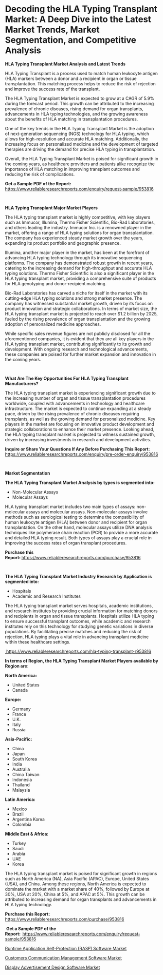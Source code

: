 <p><h1>Decoding the HLA Typing Transplant Market: A Deep Dive into the Latest Market Trends, Market Segmentation, and Competitive Analysis</h1></p><p><strong>HLA Typing Transplant Market Analysis and Latest Trends</strong></p>
<p><p>HLA Typing Transplant is a process used to match human leukocyte antigen (HLA) markers between a donor and a recipient in organ or tissue transplantation. This matching process helps to reduce the risk of rejection and improve the success rate of the transplant.</p><p>The HLA Typing Transplant Market is expected to grow at a CAGR of 5.9% during the forecast period. This growth can be attributed to the increasing prevalence of chronic diseases, rising demand for organ transplants, advancements in HLA typing technologies, and the growing awareness about the benefits of HLA matching in transplantation procedures.</p><p>One of the key trends in the HLA Typing Transplant Market is the adoption of next-generation sequencing (NGS) technology for HLA typing, which allows for high-resolution and accurate HLA matching. Additionally, the increasing focus on personalized medicine and the development of targeted therapies are driving the demand for precise HLA typing in transplantation.</p><p>Overall, the HLA Typing Transplant Market is poised for significant growth in the coming years, as healthcare providers and patients alike recognize the importance of HLA matching in improving transplant outcomes and reducing the risk of complications.</p></p>
<p><strong>Get a Sample PDF of the Report:&nbsp;</strong> <a href="https://www.reliableresearchreports.com/enquiry/request-sample/953816">https://www.reliableresearchreports.com/enquiry/request-sample/953816</a></p>
<p>&nbsp;</p>
<p><strong>HLA Typing Transplant Major Market Players</strong></p>
<p><p>The HLA typing transplant market is highly competitive, with key players such as Immucor, Illumina, Thermo Fisher Scientific, Bio-Rad Laboratories, and others leading the industry. Immucor Inc. is a renowned player in the market, offering a range of HLA typing solutions for organ transplantation. The company has experienced steady market growth over the years, expanding its product portfolio and geographic presence.</p><p>Illumina, another major player in the market, has been at the forefront of advancing HLA typing technology through its innovative sequencing platforms. The company has demonstrated robust growth in recent years, catering to the increasing demand for high-throughput and accurate HLA typing solutions. Thermo Fisher Scientific is also a significant player in the HLA typing transplant market, providing a comprehensive suite of products for HLA genotyping and donor-recipient matching.</p><p>Bio-Rad Laboratories has carved a niche for itself in the market with its cutting-edge HLA typing solutions and strong market presence. The company has witnessed substantial market growth, driven by its focus on product innovation and strategic collaborations. In terms of market size, the HLA typing transplant market is projected to reach over $1.2 billion by 2025, fueled by the rising prevalence of organ transplantation and the growing adoption of personalized medicine approaches.</p><p>While specific sales revenue figures are not publicly disclosed for all the aforementioned companies, it is evident that they are all key players in the HLA typing transplant market, contributing significantly to its growth and development. With ongoing research and technological advancements, these companies are poised for further market expansion and innovation in the coming years.</p></p>
<p>&nbsp;</p>
<p><strong>What Are The Key Opportunities For HLA Typing Transplant Manufacturers?</strong></p>
<p><p>The HLA typing transplant market is experiencing significant growth due to the increasing number of organ and tissue transplantation procedures worldwide, coupled with advancements in technology and healthcare infrastructure. The market is expected to continue expanding at a steady pace, driven by the rising prevalence of chronic diseases requiring transplants, as well as the growing demand for personalized medicine. Key players in the market are focusing on innovative product development and strategic collaborations to enhance their market presence. Looking ahead, the HLA typing transplant market is projected to witness sustained growth, driven by increasing investments in research and development activities.</p></p>
<p><strong>Inquire or Share Your Questions If Any Before Purchasing This Report:</strong> <a href="https://www.reliableresearchreports.com/enquiry/pre-order-enquiry/953816">https://www.reliableresearchreports.com/enquiry/pre-order-enquiry/953816</a></p>
<p>&nbsp;</p>
<p><strong>Market Segmentation</strong></p>
<p><strong>The HLA Typing Transplant Market Analysis by types is segmented into:</strong></p>
<p><ul><li>Non-Molecular Assays</li><li>Molecular Assays</li></ul></p>
<p><p>HLA typing transplant market includes two main types of assays: non-molecular assays and molecular assays. Non-molecular assays involve methods such as serological testing to determine the compatibility of human leukocyte antigen (HLA) between donor and recipient for organ transplantation. On the other hand, molecular assays utilize DNA analysis techniques like polymerase chain reaction (PCR) to provide a more accurate and detailed HLA typing result. Both types of assays play a crucial role in improving the success rates of organ transplant procedures.</p></p>
<p><strong>Purchase this Report:&nbsp;</strong><a href="https://www.reliableresearchreports.com/purchase/953816">https://www.reliableresearchreports.com/purchase/953816</a></p>
<p>&nbsp;</p>
<p><strong>The HLA Typing Transplant Market Industry Research by Application is segmented into:</strong></p>
<p><ul><li>Hospitals</li><li>Academic and Research Institutes</li></ul></p>
<p><p>The HLA typing transplant market serves hospitals, academic institutions, and research institutes by providing crucial information for matching donors and recipients in organ and tissue transplants. Hospitals utilize HLA typing to ensure successful transplant outcomes, while academic and research institutes rely on this technology for studying genetic variations in diverse populations. By facilitating precise matches and reducing the risk of rejection, HLA typing plays a vital role in advancing transplant medicine within these healthcare settings.</p></p>
<p><a href="https://www.reliableresearchreports.com/hla-typing-transplant-r953816">&nbsp;https://www.reliableresearchreports.com/hla-typing-transplant-r953816</a></p>
<p><strong>In terms of Region, the HLA Typing Transplant Market Players available by Region are:</strong></p>
<p>
    <p> <strong> North America: </strong>
        <ul>
            <li>United States</li>
            <li>Canada</li>
        </ul>
        </p> 
    <p> <strong> Europe: </strong>
        <ul>
            <li>Germany</li>
            <li>France</li>
            <li>U.K.</li>
            <li>Italy</li>
            <li>Russia</li>
        </ul>
        </p> 
    <p> <strong> Asia-Pacific: </strong>
        <ul>
            <li>China</li>
            <li>Japan</li>
            <li>South Korea</li>
            <li>India</li>
            <li>Australia</li>
            <li>China Taiwan</li>
            <li>Indonesia</li>
            <li>Thailand</li>
            <li>Malaysia</li>
        </ul>
        </p> 
    <p> <strong> Latin America: </strong>
        <ul>
            <li>Mexico</li>
            <li>Brazil</li>
            <li>Argentina Korea</li>
            <li>Colombia</li>
        </ul>
        </p> 
    <p> <strong> Middle East & Africa: </strong>
        <ul>
            <li>Turkey</li>
            <li>Saudi</li>
            <li>Arabia</li>
            <li>UAE</li>
            <li>Korea</li>
        </ul>
    </p>
    </p>
<p><p>The HLA typing transplant market is poised for significant growth in regions such as North America (NA), Asia Pacific (APAC), Europe, United States (USA), and China. Among these regions, North America is expected to dominate the market with a market share of 40%, followed by Europe at 30%, USA at 20%, China at 5%, and APAC at 5%. This growth can be attributed to increasing demand for organ transplants and advancements in HLA typing technology.</p></p>
<p><strong>Purchase this Report: </strong><a href="https://www.reliableresearchreports.com/purchase/953816">https://www.reliableresearchreports.com/purchase/953816</a></p>
<p>&nbsp;<strong>Get a Sample PDF of the Report:&nbsp;&nbsp;</strong><a href="https://www.reliableresearchreports.com/enquiry/request-sample/953816">https://www.reliableresearchreports.com/enquiry/request-sample/953816</a></p>
<p><strong></strong></p>
<p><p><a href="https://www.linkedin.com/pulse/runtime-application-self-protection-rasp-software-market-insight-obibf">Runtime Application Self-Protection (RASP) Software Market</a></p><p><a href="https://www.linkedin.com/pulse/customers-communication-management-softwarenbspmarket-focuses-fbrkf">Customers Communication Management Software Market</a></p><p><a href="https://www.linkedin.com/pulse/decoding-display-advertisement-design-software-market-metrics-jtste">Display Advertisement Design Software Market</a></p></p>